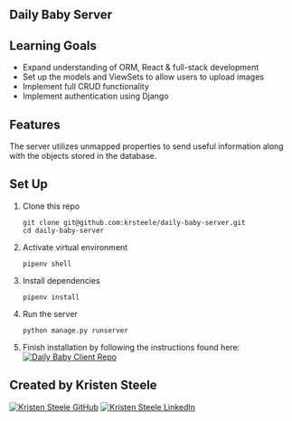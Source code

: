## Daily Baby Server

## Learning Goals

- Expand understanding of ORM, React & full-stack development
- Set up the models and ViewSets to allow users to upload images
- Implement full CRUD functionality
- Implement authentication using Django

## Features

The server utilizes unmapped properties to send useful information along with the objects stored in the database.

## Set Up

1. Clone this repo

    ```
    git clone git@github.com:krsteele/daily-baby-server.git
    cd daily-baby-server
    ```

2. Activate virtual environment

    ```
    pipenv shell
    ```

3. Install dependencies

    ```
    pipenv install
    ```

4. Run the server

    ```
    python manage.py runserver
    ```

5. Finish installation by following the instructions found here:
<a href="https://github.com/krsteele/daily-baby-client" target="_blank"><img src="https://img.shields.io/badge/client_repo%20-%2375120e.svg?&style=for-the-badge&&logoColor=white" alt="Daily Baby Client Repo" style="height: auto !important; width: auto !important;" /></a>

## Created by Kristen Steele

<a href="https://www.github.com/krsteele/" target="_blank"><img src="https://img.shields.io/badge/github%20-%23121011.svg?&style=for-the-badge&logo=github&logoColor=white" alt="Kristen Steele GitHub" style="height: auto !important;width: auto !important;" /></a> <a href="https://www.linkedin.com/in/kristenraesteele/" target="_blank"><img src="https://img.shields.io/badge/linkedin%20-%230077B5.svg?&style=for-the-badge&logo=linkedin&logoColor=white" alt="Kristen Steele LinkedIn" style="height: auto !important;width: auto !important;" /></a>
